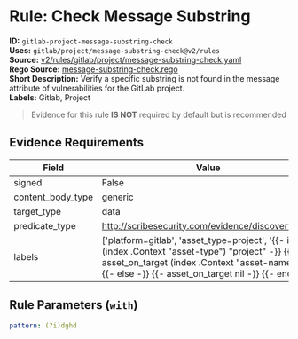 # Rule: Check Message Substring  
**ID:** `gitlab-project-message-substring-check`  
**Uses:** `gitlab/project/message-substring-check@v2/rules`  
**Source:** [v2/rules/gitlab/project/message-substring-check.yaml](https://github.com/scribe-public/sample-policies/v2/rules/gitlab/project/message-substring-check.yaml)  
**Rego Source:** [message-substring-check.rego](https://github.com/scribe-public/sample-policies/v2/rules/gitlab/project/message-substring-check.rego)  
**Short Description:** Verify a specific substring is not found in the message attribute of vulnerabilities for the GitLab project.  
**Labels:** Gitlab, Project  
> Evidence for this rule **IS NOT** required by default but is recommended


## Evidence Requirements  
| Field | Value |
|-------|-------|
| signed | False |
| content_body_type | generic |
| target_type | data |
| predicate_type | http://scribesecurity.com/evidence/discovery/v0.1 |
| labels | ['platform=gitlab', 'asset_type=project', '{{- if eq (index .Context "asset-type") "project" -}} {{- asset_on_target (index .Context "asset-name") -}} {{- else -}} {{- asset_on_target nil -}} {{- end -}}'] |

## Rule Parameters (`with`)  
```yaml
pattern: (?i)dghd
```

